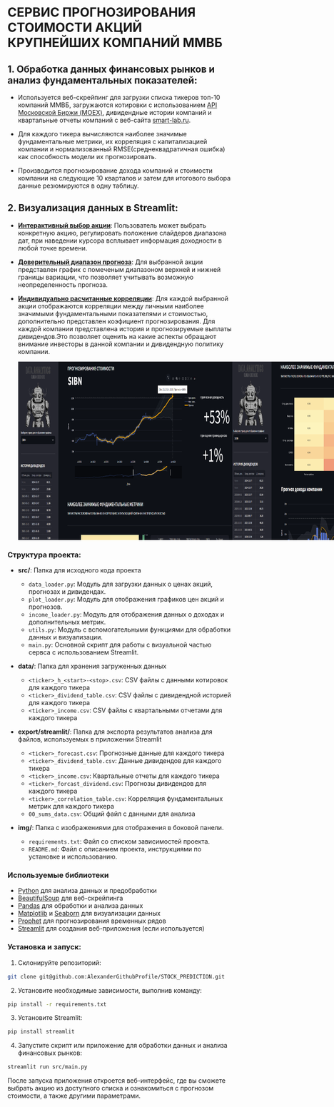 # СЕРВИС ПРОГНОЗИРОВАНИЯ СТОИМОСТИ АКЦИЙ КРУПНЕЙШИХ КОМПАНИЙ ММВБ
## 1. Обработка данных финансовых рынков и анализ фундаментальных показателей:
- Используется веб-скрейпинг для загрузки списка тикеров топ-10 компаний ММВБ, загружаются котировки с использованием [API Московской Биржи (MOEX)](https://www.moex.com/ru/), дивидендные истории компаний и квартальные отчеты компаний с веб-сайта [smart-lab.ru](https://smart-lab.ru/).
   
- Для каждого тикера вычисляются наиболее значимые фундаментальные метрики, их корреляция с капитализацией компании и нормализованный RMSE(среднеквадратичная ошибка) как способность модели их прогнозировать.
  
- Производится прогнозирование дохода компаний и стоимости компании на следующие 10 кварталов и затем для итогового выбора данные резюмируются в одну таблицу.


## 2. **Визуализация данных в Streamlit:**

- [**Интерактивный выбор акции**](#): Пользователь может выбрать конкретную акцию, регулировать положение слайдеров диапазона дат, при наведении курсора всплывает информация доходности в любой точке времени.
  
- [**Доверительный диапазон прогноза**](#): Для выбранной акции представлен график с помеченым диапазоном верхней и нижней границы вариации, что позволяет учитывать возможную неопределенность прогноза.
  
- [**Индивидуально расчитанные корреляции**](#): Для каждой выбранной акции отображаются корреляции между личными наиболее значимыми фундаментальными показателями и стоимостью, дополнительно представлен коэфициент прогнозирования. Для каждой компании представлена история и прогнозируемые выплаты дивидендов.Это позволяет оценить на какие аспекты обращают внимание инвесторы в данной компании и дивидендную политику компании.

  <div style="display: flex;">
    <img src="img/exmp/10.png" width="800" height="400">
    <img src="img/exmp/11.png" width="800" height="400">
    <img src="img/exmp/12.png" width="820" height="340">
</div>

### Структура проекта:

- **src/**: Папка для исходного кода проекта
  - `data_loader.py`: Модуль для загрузки данных о ценах акций, прогнозах и дивидендах.
  - `plot_loader.py`: Модуль для отображения графиков цен акций и прогнозов.
  - `income_loader.py`: Модуль для отображения данных о доходах и дополнительных метрик.
  - `utils.py`: Модуль с вспомогательными функциями для обработки данных и визуализации.
  - `main.py`: Основной скрипт для работы с визуальной частью сервса с использованием Streamlit.


- **data/**: Папка для хранения загруженных данных
  - `<ticker>_h_<start>-<stop>.csv`: CSV файлы с данными котировок для каждого тикера
  - `<ticker>_dividend_table.csv`: CSV файлы с дивидендной историей для каждого тикера
  - `<ticker>_income.csv`: CSV файлы с квартальными отчетами для каждого тикера

- **export/streamlit/**: Папка для экспорта результатов анализа для файлов, используемых в приложении Streamlit
    - `<ticker>_forecast.csv`: Прогнозные данные для каждого тикера
    - `<ticker>_dividend_table.csv`: Данные дивидендов для каждого тикера
    - `<ticker>_income.csv`: Квартальные отчеты для каждого тикера
    - `<ticker>_forcast_dividend.csv`: Прогнозы дивидендов для каждого тикера
    - `<ticker>_correlation_table.csv`: Корреляция фундаментальных метрик для каждого тикера
    - `00_sums_data.csv`: Общий файл с данными для анализа

- **img/**: Папка с изображениями для отображения в боковой панели.

   - `requirements.txt`: Файл со списком зависимостей проекта.
   - `README.md`: Файл с описанием проекта, инструкциями по установке и использованию.

### Используемые библиотеки
- [Python](https://www.python.org/) для анализа данных и предобработки
- [BeautifulSoup](https://www.crummy.com/software/BeautifulSoup/bs4/doc/) для веб-скрейпинга
- [Pandas](https://pandas.pydata.org/) для обработки и анализа данных
- [Matplotlib](https://matplotlib.org/) и [Seaborn](https://seaborn.pydata.org/) для визуализации данных
- [Prophet](https://facebook.github.io/prophet/) для прогнозирования временных рядов
- [Streamlit](https://streamlit.io/) для создания веб-приложения (если используется)

### Установка и запуск:
1. Склонируйте репозиторий:

```bash
git clone git@github.com:AlexanderGithubProfile/STOCK_PREDICTION.git
```

2. Установите необходимые зависимости, выполнив команду:
```bash
pip install -r requirements.txt
```
3. Установите Streamlit:

```bash
pip install streamlit
```
4. Запустите скрипт или приложение для обработки данных и анализа финансовых рынков:
```bash
streamlit run src/main.py
```
После запуска приложения откроется веб-интерфейс, где вы сможете выбрать акцию из доступного списка и ознакомиться с прогнозом стоимости, а также другими параметрами.


